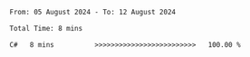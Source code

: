 <!--START_SECTION:waka-->

```txt
From: 05 August 2024 - To: 12 August 2024

Total Time: 8 mins

C#   8 mins          >>>>>>>>>>>>>>>>>>>>>>>>>   100.00 %
```

<!--END_SECTION:waka-->
